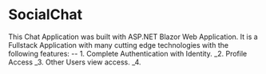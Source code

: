# SocialChat
This Chat Application was built with ASP.NET Blazor Web Application. It is a Fullstack Application with many cutting edge technologies with the following features:
-- 1. Complete Authentication with Identity.
_2. Profile Access
_3. Other Users view access.
_4.
